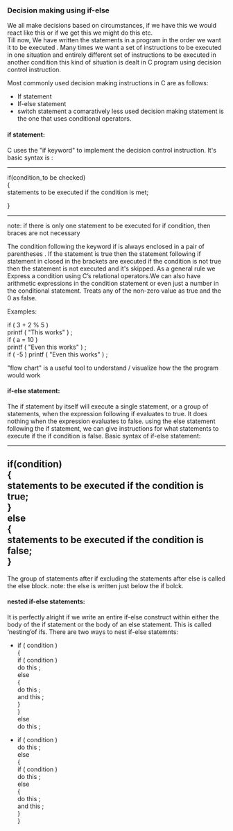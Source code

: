 ### Decision making using if-else

We all make decisions based on circumstances,
if we have this we would react like this or if we get this we might do this etc.  
Till now, We have written the statements in a program in the order we want it to be executed . Many times we want a set of instructions to be executed in one situation and entirely different set of instructions to be executed in another condition this kind of situation is dealt in C program using decision control instruction. 

Most commonly used decision making instructions in C are as follows:
- If statement
- If-else statement
- switch statement
a comaratively less used decision making statement is the one that uses conditional operators.

#### if statement:
C uses the "if keyword" to implement the decision control instruction. It's basic syntax is :  

-------------------------
if(condition_to be checked)  
{  
statements to be executed if the condition is met;  

}

-----------------------------

note: if there is only one statement to be executed for if condition, then braces are not necessary 

The condition following the keyword if is always enclosed in a pair of parentheses .
If the statement is true then the statement following if statement in closed in the brackets are executed if the condition is not true then the statement is not executed and it's skipped. 
As a general rule we Express a condition using C’s relational operators.We can also have arithmetic expressions in the condition statement or even just a number in the conditional statement. 
Treats any of the non-zero value as true and the 0 as false.

Examples:

if ( 3 + 2 % 5 )  
printf ( "This works" ) ;  
if ( a = 10 )  
printf ( "Even this works" ) ;  
if ( -5 )
printf ( "Even this works" ) ;  



"flow chart" is a useful tool to understand / visualize how the the program would work

####  if-else statement:

The if statement by itself will execute a single statement, or a group of
statements, when the expression following if evaluates to true. It does
nothing when the expression evaluates to false. using the else statement following the if statement, we can give instructions for what statements to execute if the if condition is false.
Basic syntax of if-else statement:

------------
if(condition)  
{  
statements to be executed if the condition is true;  
}  
else  
{  
statements to be executed if the condition is false;  
}  
-----------------------------

The group of statements after if excluding the statements after else is called the else block.
note: the else is written just below the if bolck.



#### nested if-else statements:

It is perfectly alright if we write an entire if-else construct within either
the body of the if statement or the body of an else statement. This is
called ‘nesting’of ifs. There are two ways to nest if-else statemnts:

-  if ( condition )  
{  
if ( condition )  
do this ;  
else  
{  
do this ;  
and this ;  
}  
}  
else  
do this ;  

-  if ( condition )  
do this ;  
else  
{  
if ( condition )  
do this ;  
else  
{  
do this ;  
and this ;  
}  
}  
 
 


